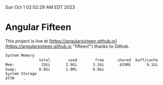 Sun Oct  1 02:02:29 AM EDT 2023

# Angular Fifteen


This project is live at [https://angularsixteen.github.io](https://angularsixteen.github.io "fifteen!") thanks to Github.

```bash
System Memory
               total        used        free      shared  buff/cache   available
Mem:            15Gi       2.9Gi       3.3Gi       635Mi       9.1Gi        11Gi
Swap:          8.0Gi       1.0Mi       8.0Gi
System Storage
477M	.
```
